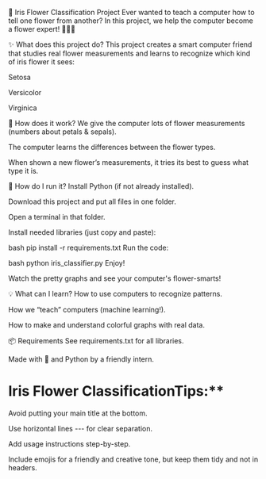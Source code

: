 🌼 Iris Flower Classification Project
Ever wanted to teach a computer how to tell one flower from another? In this project, we help the computer become a flower expert!
🌸🌼🌺

✨ What does this project do?
This project creates a smart computer friend that studies real flower measurements and learns to recognize which kind of iris flower it sees:

Setosa

Versicolor

Virginica

🚦 How does it work?
We give the computer lots of flower measurements (numbers about petals & sepals).

The computer learns the differences between the flower types.

When shown a new flower’s measurements, it tries its best to guess what type it is.

🚀 How do I run it?
Install Python (if not already installed).

Download this project and put all files in one folder.

Open a terminal in that folder.

Install needed libraries (just copy and paste):

bash
pip install -r requirements.txt
Run the code:

bash
python iris_classifier.py
Enjoy!

Watch the pretty graphs and see your computer's flower-smarts!

💡 What can I learn?
How to use computers to recognize patterns.

How we “teach” computers (machine learning!).

How to make and understand colorful graphs with real data.

📦 Requirements
See requirements.txt for all libraries.

Made with 💐 and Python by a friendly intern.

# Iris Flower ClassificationTips:**

Avoid putting your main title at the bottom.

Use horizontal lines --- for clear separation.

Add usage instructions step-by-step.

Include emojis for a friendly and creative tone, but keep them tidy and not in headers.
